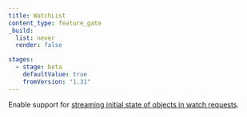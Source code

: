 ```yaml
---
title: WatchList
content_type: feature_gate
_build:
  list: never
  render: false

stages:
  - stage: beta
    defaultValue: true
    fromVersion: "1.31"
---
```

Enable support for [streaming initial state of objects in watch requests](/docs/reference/using-api/api-concepts/#streaming-lists).
